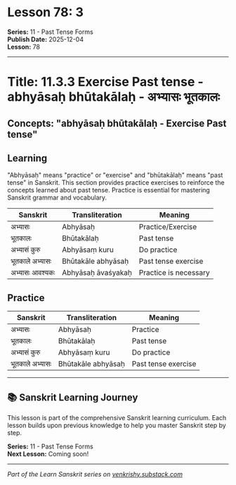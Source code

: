 # Lesson 78: 3

**Series:** 11 - Past Tense Forms  
**Publish Date:** 2025-12-04  
**Lesson:** 78

---

# Title: 11.3.3 Exercise Past tense - abhyāsaḥ bhūtakālaḥ - अभ्यासः भूतकालः
## Concepts: "abhyāsaḥ bhūtakālaḥ - Exercise Past tense"

## Learning
"Abhyāsaḥ" means "practice" or "exercise" and "bhūtakālaḥ" means "past tense" in Sanskrit. This section provides practice exercises to reinforce the concepts learned about past tense. Practice is essential for mastering Sanskrit grammar and vocabulary.

| Sanskrit           | Transliteration      | Meaning                          |
| ------------------ | -------------------- | -------------------------------- |
| अभ्यासः            | Abhyāsaḥ            | Practice/Exercise                |
| भूतकालः           | Bhūtakālaḥ           | Past tense                       |
| अभ्यासं कुरु       | Abhyāsaṃ kuru       | Do practice                      |
| भूतकाले अभ्यासः   | Bhūtakāle abhyāsaḥ  | Past tense exercise              |
| अभ्यासः आवश्यकः    | Abhyāsaḥ āvaśyakaḥ  | Practice is necessary            |

## Practice
| Sanskrit           | Transliteration      | Meaning                          |
| ------------------ | -------------------- | -------------------------------- |
| अभ्यासः            | Abhyāsaḥ            | Practice                         |
| भूतकालः           | Bhūtakālaḥ           | Past tense                       |
| अभ्यासं कुरु       | Abhyāsaṃ kuru       | Do practice                      |
| भूतकाले अभ्यासः   | Bhūtakāle abhyāsaḥ  | Past tense exercise              |

---

## 📚 Sanskrit Learning Journey

This lesson is part of the comprehensive Sanskrit learning curriculum. Each lesson builds upon previous knowledge to help you master Sanskrit step by step.

**Series:** 11 - Past Tense Forms  
**Next Lesson:** Coming soon!

---
*Part of the Learn Sanskrit series on [venkrishy.substack.com](https://venkrishy.substack.com/s/learn_sanskrit)*
